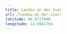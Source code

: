 ```yaml
---
title: Landau an der Isar
url: /landau-an-der-isar/
latitude: 48.6727908
longitude: 12.6941754
---
```

